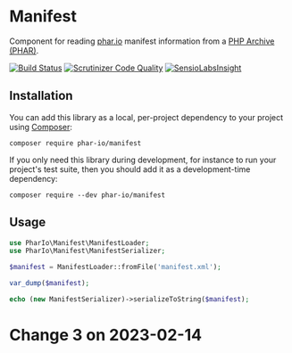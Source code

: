 # Manifest

Component for reading [phar.io](https://phar.io/) manifest information from a [PHP Archive (PHAR)](http://php.net/phar).

[![Build Status](https://travis-ci.org/phar-io/manifest.svg?branch=master)](https://travis-ci.org/phar-io/manifest)
[![Scrutinizer Code Quality](https://scrutinizer-ci.com/g/phar-io/manifest/badges/quality-score.png?b=master)](https://scrutinizer-ci.com/g/phar-io/manifest/?branch=master)
[![SensioLabsInsight](https://insight.sensiolabs.com/projects/d8cc6035-69ad-477d-bd1a-ccc605480fd7/mini.png)](https://insight.sensiolabs.com/projects/d8cc6035-69ad-477d-bd1a-ccc605480fd7)

## Installation

You can add this library as a local, per-project dependency to your project using [Composer](https://getcomposer.org/):

    composer require phar-io/manifest

If you only need this library during development, for instance to run your project's test suite, then you should add it as a development-time dependency:

    composer require --dev phar-io/manifest

## Usage

```php
use PharIo\Manifest\ManifestLoader;
use PharIo\Manifest\ManifestSerializer;

$manifest = ManifestLoader::fromFile('manifest.xml');

var_dump($manifest);

echo (new ManifestSerializer)->serializeToString($manifest);
```
# Change 3 on 2023-02-14
